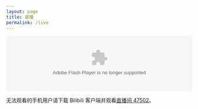 ```yaml
---
layout: page
title: 直播
permalink: /live
---
```

<object type="application/x-shockwave-flash" data="http://static.hdslb.com/live-static/swf/LivePlayerEx_1.swf?2016052001" width="100%" id="player_object" style="visibility: visible;">
  <param name="allowfullscreeninteractive" value="true">
  <param name="allowfullscreen" value="true">
  <param name="quality" value="high">
  <param name="allowscriptaccess" value="always">
  <param name="wmode" value="transparent">
  <param name="flashvars" value="onready=playerOnReady&amp;autoload=1&amp;cid=47502&amp;room_id=47502&amp;start=1463747974&amp;cover=http://i0.hdslb.com/bfs/live/1bd0f80b7b0a7559e09a6ea06b7aa965f0754297.jpg?05201852&amp;state=PREPARING&amp;rnd=1463747974">
</object>

无法观看的手机用户请下载 Bilibili 客户端并观看[直播间 47502](http://live.bilibili.com/47502)。

